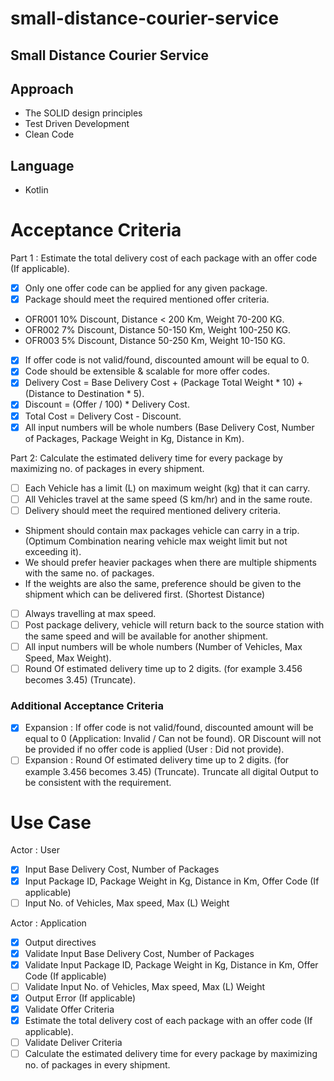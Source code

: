 # small-distance-courier-service
## Small Distance Courier Service

## Approach
- The SOLID design principles
- Test Driven Development
- Clean Code

## Language
- Kotlin

# Acceptance Criteria
Part 1 : Estimate the total delivery cost of each package with an offer code (If applicable).
- [x] Only one offer code can be applied for any given package.
- [x] Package should meet the required mentioned offer criteria.
- OFR001 10% Discount, Distance < 200 Km, Weight 70-200 KG.
- OFR002 7% Discount, Distance 50-150 Km, Weight 100-250 KG.
- OFR003 5% Discount, Distance 50-250 Km, Weight 10-150 KG.
- [x] If offer code is not valid/found, discounted amount will be equal to 0.
- [x] Code should be extensible & scalable for more offer codes.
- [x] Delivery Cost = Base Delivery Cost + (Package Total Weight * 10) + (Distance to Destination * 5).
- [x] Discount = (Offer / 100) * Delivery Cost.
- [x] Total Cost = Delivery Cost - Discount.
- [x] All input numbers will be whole numbers (Base Delivery Cost, Number of Packages, Package Weight in Kg, Distance in Km).

Part 2: Calculate the estimated delivery time for every package by maximizing no. of packages in every shipment.
- [ ] Each Vehicle has a limit (L) on maximum weight (kg) that it can carry.
- [ ] All Vehicles travel at the same speed (S km/hr) and in the same route.
- [ ] Delivery should meet the required mentioned delivery criteria.
- Shipment should contain max packages vehicle can carry in a trip. (Optimum Combination nearing vehicle max weight limit but not exceeding it).
- We should prefer heavier packages when there are multiple shipments with the same no. of packages.
- If the weights are also the same, preference should be given to the shipment which can be delivered first. (Shortest Distance)
- [ ] Always travelling at max speed.
- [ ] Post package delivery, vehicle will return back to the source station with the same speed and will be available for another shipment.
- [ ] All input numbers will be whole numbers (Number of Vehicles, Max Speed, Max Weight).
- [ ] Round Of estimated delivery time up to 2 digits. (for example 3.456 becomes 3.45) (Truncate).

### Additional Acceptance Criteria
- [x] Expansion : If offer code is not valid/found, discounted amount will be equal to 0 (Application: Invalid / Can not be found). OR Discount will not be provided if no offer code is applied (User : Did not provide).
- [ ] Expansion : Round Of estimated delivery time up to 2 digits. (for example 3.456 becomes 3.45) (Truncate). Truncate all digital Output to be consistent with the requirement.

# Use Case
Actor : User
- [x] Input Base Delivery Cost, Number of Packages
- [x] Input Package ID, Package Weight in Kg, Distance in Km, Offer Code (If applicable)
- [ ] Input No. of Vehicles, Max speed, Max (L) Weight 

Actor : Application
- [x] Output directives
- [x] Validate Input Base Delivery Cost, Number of Packages
- [x] Validate Input Package ID, Package Weight in Kg, Distance in Km, Offer Code (If applicable)
- [ ] Validate Input No. of Vehicles, Max speed, Max (L) Weight
- [x] Output Error (If applicable)
- [x] Validate Offer Criteria
- [x] Estimate the total delivery cost of each package with an offer code (If applicable).
- [ ] Validate Deliver Criteria
- [ ] Calculate the estimated delivery time for every package by maximizing no. of packages in every shipment.